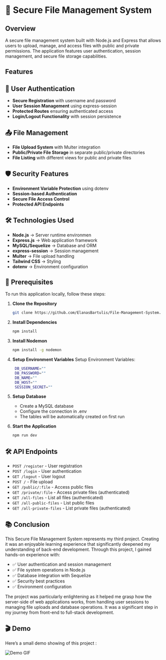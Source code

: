 # 📂 Secure File Management System

## Overview

A secure file management system built with Node.js and Express that allows users to upload, manage, and access files with public and private permissions. The application features user authentication, session management, and secure file storage capabilities.

## Features

## 🔐 User Authentication

- **Secure Registration** with username and password
- **User Session Management** using express-session
- **Protected Routes** ensuring authenticated access
- **Login/Logout Functionality** with session persistence

## 📤 File Management

- **File Upload System** with Multer integration
- **Public/Private File Storage** in separate public/private directories
- **File Listing** with different views for public and private files

## 🛡️ Security Features

- **Environment Variable Protection** using dotenv
- **Session-based Authentication**
- **Secure File Access Control**
- **Protected API Endpoints**

## 🛠 Technologies Used  

- **Node.js** → Server runtime environmen 
- **Express.js** → Web application framework
- **MySQL/Sequelize** → Database and ORM 
- **express-session** → Session management 
- **Multer** → File upload handling
- **Tailwind CSS** → Styling
- **dotenv** → Environment configuration

## 🚀 Prerequisites

To run this application locally, follow these steps:

1. **Clone the Repository**  
   ```bash
   git clone https://github.com/ElanasBartulis/File-Management-System.git
   ```

2. **Install Dependencies**  
   ```bash
   npm install
   ```

3. **Install Nodemon**  
   ```bash
   npm install -g nodemon
   ```

4. **Setup Environment Variables** Setup Environment Variables:
   ```bash
    DB_USERNAME=""
    DB_PASSWORD=""
    DB_NAME=""
    DB_HOST=""
    SESSION_SECRET=""
   ```

5. **Setup Database**  
   - Create a MySQL database
   - Configure the connection in .env
   - The tables will be automatically created on first run

6. **Start the Application**  
   ```bash
   npm run dev
   ```

## 🛠️ API Endpoints

- `POST /register` - User registration
- `POST /login` - User authentication
- `GET /logout` - User logout
- `POST /` - File upload
- `GET /public/:file` - Access public files
- `GET /private/:file` - Access private files (authenticated)
- `GET /all-files` - List all files (authenticated)
- `GET /all-public-files` - List public files
- `GET /all-private-files` - List private files (authenticated)

## 📚 Conclusion

This Secure File Management System represents my third project. Creating it was an enjoyable learning experience that significantly deepened my understanding of back-end development. Through this project, I gained hands-on experience with:

- ✅ User authentication and session management
- ✅ File system operations in Node.js
- ✅ Database integration with Sequelize
- ✅ Security best practices
- ✅ Environment configuration

The project was particularly enlightening as it helped me grasp how the server-side of web applications works, from handling user sessions to managing file uploads and database operations. It was a significant step in my journey from front-end to full-stack development.

## 🎬 Demo  

Here’s a small demo showing of this project :

![Demo GIF](./gif/file-system.gif)
